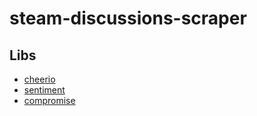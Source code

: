 # steam-discussions-scraper

## Libs

- [cheerio](https://github.com/cheeriojs/cheerio)
- [sentiment](https://github.com/thisandagain/sentiment)
- [compromise](https://github.com/spencermountain/compromise)

